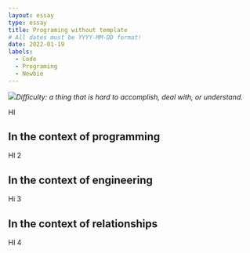 ```yaml
---
layout: essay
type: essay
title: Programing without template
# All dates must be YYYY-MM-DD format!
date: 2022-01-19
labels:
  - Code
  - Programing
  - Newbie
---
```


<img class="ui tiny right spaced image" src="../images/degree_difficulty.jpg">*Difficulty: a thing that is hard to accomplish, deal with, or understand.*

HI

## In the context of programming

HI 2

## In the context of engineering

Hi 3

## In the context of relationships

HI 4
